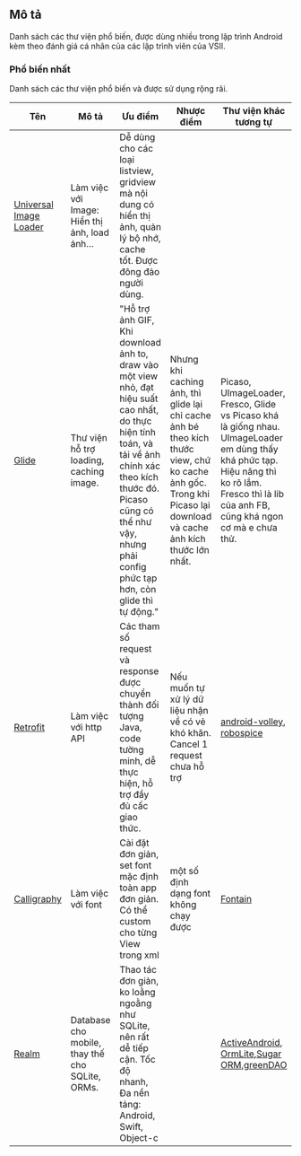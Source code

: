 ## Mô tả

Danh sách các thư viện phổ biến, được dùng nhiều trong lập trình Android kèm theo đánh giá cá nhân của các lập trình viên của VSII.

### Phổ biến nhất

Danh sách các thư viện phổ biến và được sử dụng rộng rãi.

| Tên            | Mô tả |Ưu điểm  |Nhược điểm | Thư viện khác tương tự                    |  
| ----            | ------------      | ------------  | ------------  | ------------       |
| [Universal Image Loader](https://github.com/nostra13/Android-Universal-Image-Loader) | Làm việc với Image: Hiển thị ảnh, load ảnh…|Dễ dùng cho các loại listview, gridview mà nội dung có hiển thị ảnh, quản lý bộ nhớ, cache tốt. Được đông đảo người dùng.|  |  |
| [Glide](https://github.com/bumptech/glide) |Thư viện hỗ trợ loading, caching image.|"Hỗ trợ ảnh GIF, Khi download ảnh to, draw vào một view nhỏ, đạt hiệu suất cao nhất, do thực hiện tính toán, và tải về ảnh chính xác theo kích thước đó. Picaso cũng có thể như vậy, nhưng phải config phức tạp hơn, còn glide thì tự động."| Nhưng khi caching ảnh, thì glide lại chỉ cache ảnh bé theo kích thước view, chứ ko cache ảnh gốc. Trong khi Picaso lại download và cache ảnh kích thước lớn nhất.| Picaso, UImageLoader, Fresco, Glide vs Picaso khá là giống nhau. UImageLoader em dùng thấy khá phức tạp. Hiệu năng thì ko rõ lắm. Fresco thì là lib của anh FB, cũng khá ngon cơ mà e chưa thử.|
|[Retrofit](http://square.github.io/retrofit/) | Làm việc với http API| Các tham số request và response được chuyển thành đối tượng Java, code tường minh, dễ thực hiện, hỗ trợ đầy đủ cấc giao thức.| Nếu muốn tự xử lý dữ liệu nhận về có vẻ khó khăn. Cancel 1 request chưa  hỗ trợ|[android-volley](https://github.com/mcxiaoke/android-volley), [robospice](https://github.com/stephanenicolas/robospice)|
| [Calligraphy ](https://github.com/chrisjenx/Calligraphy/blob/master/README.md)       | Làm việc với font| Cài đặt đơn giản, set font mặc định toàn app đơn giản. Có thể custom cho từng View trong xml  |một số định dạng font không chạy được |[Fontain](https://github.com/scopely/fontain) |
|[Realm](https://realm.io/)         | Database cho mobile, thay thế cho SQLite, ORMs. | Thao tác đơn giản, ko loằng ngoằng như SQLite, nên rất dễ tiếp cận. Tốc độ nhanh, Đa nền tảng: Android, Swift, Object-c|  | [ActiveAndroid](https://github.com/pardom/ActiveAndroid/downloads), [OrmLite](http://ormlite.com/),[Sugar ORM](https://github.com/satyan/sugar),[greenDAO](http://greendao-orm.com/) |

